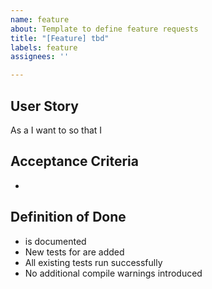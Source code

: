 ```yaml
---
name: feature
about: Template to define feature requests
title: "[Feature] tbd"
labels: feature
assignees: ''

---
```


## User Story

As a **<tbd>**
I want to <tbd>
so that I <tbd>

## Acceptance Criteria

* <tbd>

## Definition of Done

* <xxx> is documented
* New tests for <feature> are added
* All existing tests run successfully
* No additional compile warnings introduced
